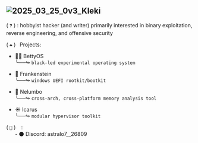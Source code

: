 ## ![2025_03_25_0v3_Kleki](https://github.com/user-attachments/assets/85f8dee5-c8ef-4809-b170-88089f53cf2f)

( `❓` ) : hobbyist hacker (and writer) primarily interested in binary exploitation, reverse engineering, and offensive security 

 
( `☘️` ) &ensp;Projects:  <br>
 - ✌🏾 BettyOS <br>
   ╰──↬ `black-led experimental operating system`
 &nbsp;

 - 🧟 Frankenstein <br>
   ╰──↬ `windows UEFI rootkit/bootkit`
 &nbsp;

 - 🏮 Nelumbo <br>
   ╰──↬ `cross-arch, cross-platform memory analysis tool`
 &nbsp;

 - ☀️ Icarus <br>
   ╰──↬ `modular hypervisor toolkit`
 &nbsp;

( `🔗` ) &ensp; :  <br>
  &nbsp; &nbsp; &nbsp;  - ⚫ Discord: astralo7__26809 <br>
  
